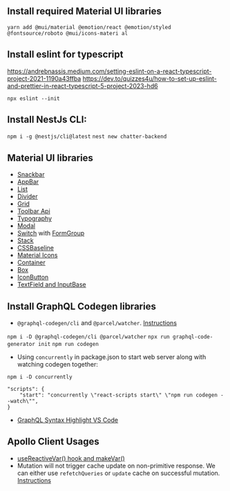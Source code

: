 ## Install required Material UI libraries

`yarn add @mui/material @emotion/react @emotion/styled @fontsource/roboto @mui/icons-materi
al`

## Install eslint for typescript

https://andrebnassis.medium.com/setting-eslint-on-a-react-typescript-project-2021-1190a43ffba
https://dev.to/quizzes4u/how-to-set-up-eslint-and-prettier-in-react-typescript-5-project-2023-hd6

`npx eslint --init`

## Install NestJs CLI:

`npm i -g @nestjs/cli@latest`
`nest new chatter-backend`

## Material UI libraries

- [Snackbar](https://mui.com/material-ui/react-snackbar/)
- [AppBar](https://mui.com/material-ui/app-bar/)
- [List](https://mui.com/material-ui/react-list/)
- [Divider](https://mui.com/material-ui/react-divider/)
- [Grid](https://mui.com/material-ui/react-grid/)
- [Toolbar Api](https://mui.com/material-ui/api/toolbar/)
- [Typography](https://mui.com/material-ui/react-typography/)
- [Modal](https://mui.com/material-ui/react-modal/)
- [Switch](https://mui.com/material-ui/react-switch/) with [FormGroup](https://mui.com/material-ui/api/form-group/)
- [Stack](https://mui.com/material-ui/react-stack/)
- [CSSBaseline](https://mui.com/material-ui/react-css-baseline/)
- [Material Icons](https://mui.com/material-ui/material-icons/)
- [Container](https://mui.com/material-ui/react-container/)
- [Box](https://mui.com/material-ui/react-box/)
- [IconButton](https://mui.com/material-ui/api/icon-button/)
- [TextField and InputBase](https://mui.com/material-ui/react-text-field/)

## Install GraphQL Codegen libraries

- `@graphql-codegen/cli` and `@parcel/watcher`. [Instructions](https://the-guild.dev/graphql/codegen/docs/getting-started/installation)

`npm i -D @graphql-codegen/cli @parcel/watcher`
`npx run graphql-code-generator init`
`npm run codegen`

- Using `concurrently` in package.json to start web server along with watching codegen together:

`npm i -D concurrently`

```
"scripts": {
    "start": "concurrently \"react-scripts start\" \"npm run codegen --watch\"",
}
```

- [GraphQL Syntax Highlight VS Code](https://marketplace.visualstudio.com/items?itemName=GraphQL.vscode-graphql-syntax)

## Apollo Client Usages

- [useReactiveVar() hook and makeVar()](https://www.apollographql.com/docs/react/local-state/reactive-variables/)
- Mutation will not trigger cache update on non-primitive response. We can either use `refetchQueries` or `update` cache on successful mutation. [Instructions](https://www.apollographql.com/docs/react/data/mutations/)
